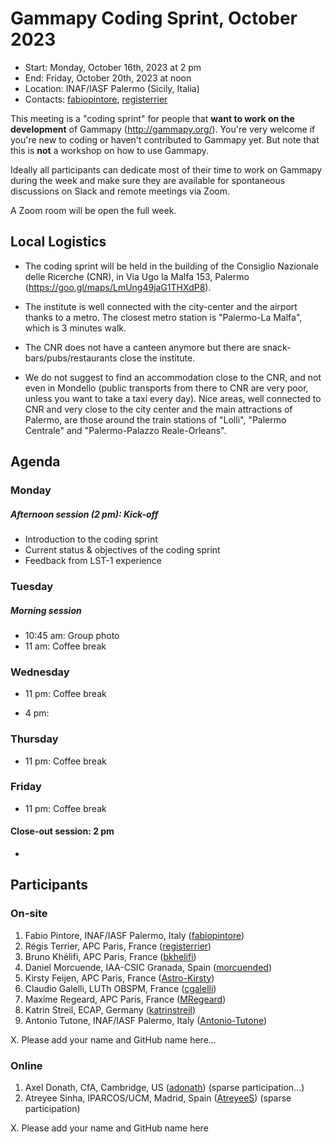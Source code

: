 # Gammapy Coding Sprint, October 2023

* Start: Monday, October 16th, 2023 at 2 pm
* End: Friday, October 20th, 2023 at noon
* Location: INAF/IASF Palermo (Sicily, Italia)
* Contacts: [fabiopintore](https://github.com/fabiopintore), [registerrier](https://https://github.com/github.com/registerrier)

This meeting is a "coding sprint" for people that **want to work on the development** of Gammapy
(http://gammapy.org/). You're very welcome if you're new to coding or haven't contributed to
Gammapy yet. But note that this is **not** a workshop on how to use Gammapy.

Ideally all participants can dedicate most of their time to work on Gammapy during the week and make sure they are available for spontaneous discussions on Slack and remote meetings via Zoom.

A Zoom room will be open the full week.

## Local Logistics

- The coding sprint will be held in the building of the Consiglio Nazionale delle Ricerche (CNR), in Via Ugo la Malfa 153, Palermo (https://goo.gl/maps/LmUng49jaG1THXdP8). 

- The institute is well connected with the city-center and the airport thanks to a metro. The closest metro station is "Palermo-La Malfa", which is 3 minutes walk.

- The CNR does not have a canteen anymore but there are snack-bars/pubs/restaurants close the institute. 

- We do not suggest to find an accommodation close to the CNR, and not even in Mondello (public transports from there to CNR are very poor, unless you want to take a taxi every day). Nice areas, well connected to CNR and very close to the city center and the main attractions of Palermo, are those around the train stations of "Lolli", "Palermo Centrale" and "Palermo-Palazzo Reale-Orleans".  


## Agenda


### Monday 
##### Afternoon session (2 pm): Kick-off
* Introduction to the coding sprint
* Current status & objectives of the coding sprint
* Feedback from LST-1 experience

### Tuesday

##### Morning session 

* 10:45 am: Group photo
* 11 am: Coffee break

### Wednesday

* 11 pm: Coffee break

* 4 pm: 

### Thursday 

* 11 pm: Coffee break


### Friday 

* 11 pm: Coffee break

#### Close-out session: 2 pm

* 

## Participants

### On-site

1. Fabio Pintore, INAF/IASF Palermo, Italy ([fabiopintore](https://github.com/fabiopintore))
2. Régis Terrier, APC Paris, France ([registerrier](https://github.com/registerrier))
3. Bruno Khélifi, APC Paris, France ([bkhelifi](https://github.com/bkhelifi))
4. Daniel Morcuende, IAA-CSIC Granada, Spain ([morcuended](https://github.com/morcuended))
5. Kirsty Feijen, APC Paris, France ([Astro-Kirsty](https://github.com/Astro-Kirsty))
6. Claudio Galelli, LUTh OBSPM, France ([cgalelli](https://github.com/cgalelli))
7. Maxime Regeard, APC Paris, France ([MRegeard](https://github.com/MRegeard))
8. Katrin Streil, ECAP, Germany ([katrinstreil](https://github.com/katrinstreil))
9. Antonio Tutone, INAF/IASF Palermo, Italy ([Antonio-Tutone](https://github.com/Antonio-Tutone))

X. Please add your name and GitHub name here...

### Online

1. Axel Donath, CfA, Cambridge, US ([adonath](https://github.com/adonath)) (sparse participation...)
2. Atreyee Sinha, IPARCOS/UCM, Madrid, Spain ([AtreyeeS](https://github.com/AtreyeeS)) (sparse participation)

X. Please add your name and GitHub name here
